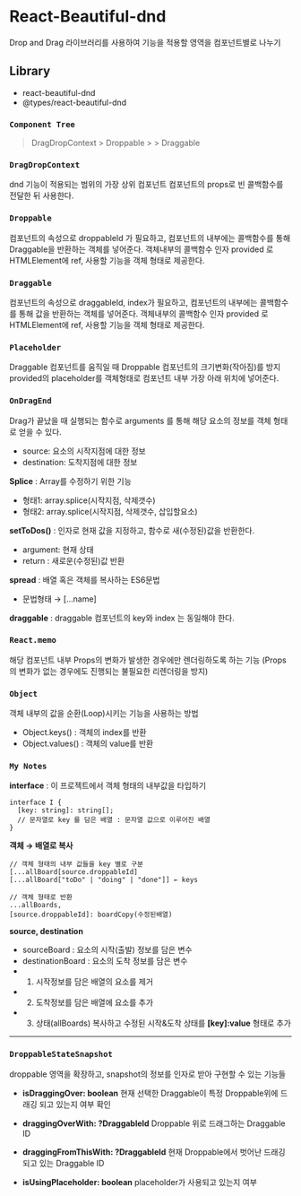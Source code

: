 # React-Beautiful-dnd

Drop and Drag 라이브러리를 사용하여 기능을 적용할 영역을 컴포넌트별로 나누기

## Library

-   react-beautiful-dnd
-   @types/react-beautiful-dnd

### `Component Tree`

> DragDropContext > Droppable > > Draggable

### `DragDropContext`

dnd 기능이 적용되는 범위의 가장 상위 컴포넌트
컴포넌트의 props로 빈 콜백함수를 전달한 뒤 사용한다.

### `Droppable`

컴포넌트의 속성으로 droppableId 가 필요하고,
컴포넌트의 내부에는 콜백함수를 통해 Draggable을 반환하는 객체를 넣어준다.
객체내부의 콜백함수 인자 provided 로 HTMLElement에 ref, 사용할 기능을 객체 형태로 제공한다.

### `Draggable`

컴포넌트의 속성으로 draggableId, index가 필요하고,
컴포넌트의 내부에는 콜백함수를 통해 값을 반환하는 객체를 넣어준다.
객체내부의 콜백함수 인자 provided 로 HTMLElement에 ref, 사용할 기능을 객체 형태로 제공한다.

### `Placeholder`

Draggable 컴포넌트를 움직일 때 Droppable 컴포넌트의 크기변화(작아짐)를 방지
provided의 placeholder를 객체형태로 컴포넌트 내부 가장 아래 위치에 넣어준다.

### `OnDragEnd`

Drag가 끝났을 때 실행되는 함수로 arguments 를 통해 해당 요소의 정보를 객체 형태로 얻을 수 있다.

-   source: 요소의 시작지점에 대한 정보
-   destination: 도착지점에 대한 정보

**Splice** : Array를 수정하기 위한 기능

-   형태1: array.splice(시작지점, 삭제갯수)
-   형태2: array.splice(시작지점, 삭제갯수, 삽입할요소)

**setToDos()** : 인자로 현재 값을 지정하고, 함수로 새(수정된)값을 반환한다.

-   argument: 현재 상태
-   return : 새로운(수정된)값 반환

**spread** : 배열 혹은 객체를 복사하는 ES6문법

-   문법형태 → [...name]

**draggable** : draggable 컴포넌트의 key와 index 는 동일해야 한다.

### `React.memo`

해당 컴포넌트 내부 Props의 변화가 발생한 경우에만 렌더링하도록 하는 기능
(Props의 변화가 없는 경우에도 진행되는 불필요한 리렌더링을 방지)

### `Object`

객체 내부의 값을 순환(Loop)시키는 기능을 사용하는 방법

-   Object.keys() : 객체의 index를 반환
-   Object.values() : 객체의 value를 반환

### `My Notes`

**interface** : 이 프로젝트에서 객체 형태의 내부값을 타입하기

```
interface I {
  [key: string]: string[];
  // 문자열로 key 를 담은 배열 : 문자열 값으로 이루어진 배열
}
```

**객체 → 배열로 복사**

```
// 객체 형태의 내부 값들을 key 별로 구분
[...allBoard[source.droppableId]
[...allBoard["toDo" | "doing" | "done"]] ← keys

// 객체 형태로 반환
...allBoards,
[source.droppableId]: boardCopy(수정된배열)
```

**source, destination**

-   sourceBoard : 요소의 시작(출발) 정보를 담은 변수
-   destinationBoard : 요소의 도착 정보를 담은 변수
-   1. 시작정보를 담은 배열의 요소를 제거
-   2. 도착정보를 담은 배열에 요소를 추가
-   3. 상태(allBoards) 복사하고 수정된 시작&도착 상태를 **[key]:value** 형태로 추가

---

### `DroppableStateSnapshot`

droppable 영역을 확장하고, snapshot의 정보를 인자로 받아 구현할 수 있는 기능들

-   **isDraggingOver: boolean**
    현재 선택한 Draggable이 특정 Droppable위에 드래깅 되고 있는지 여부 확인

-   **draggingOverWith: ?DraggableId**
    Droppable 위로 드래그하는 Draggable ID

-   **draggingFromThisWith: ?DraggableId**
    현재 Droppable에서 벗어난 드래깅되고 있는 Draggable ID

-   **isUsingPlaceholder: boolean**
    placeholder가 사용되고 있는지 여부
